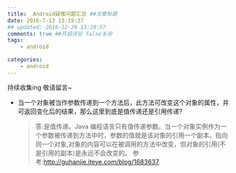 ```yaml
---
title:  Android疑难问题汇总 ##文章标题
date: 2016-7-13 13:19:37
## updated: 2016-12-29 13:19:37
comments: true ##开启评论 false关闭
tags:
    - android

categories:
    - android
---
```

    
持续收集ing 敬请留言~

<!-- more -->

* 当一个对象被当作参数传递到一个方法后，此方法可改变这个对象的属性，并可返回变化后的结果，那么这里到底是值传递还是引用传递? 
    >答:是值传递。Java 编程语言只有值传递参数。当一个对象实例作为一个参数被传递到方法中时，参数的值就是该对象的引用一个副本。指向同一个对象,对象的内容可以在被调用的方法中改变，但对象的引用(不是引用的副本)是永远不会改变的。
    >参考:http://guhanjie.iteye.com/blog/1683637
